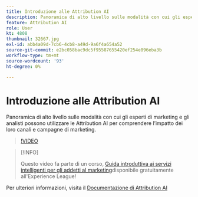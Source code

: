 ```yaml
---
title: Introduzione alle Attribution AI
description: Panoramica di alto livello sulle modalità con cui gli esperti di marketing e gli analisti possono utilizzare le Attribution AI per comprendere l’impatto dei loro canali e campagne di marketing.
feature: Attribution AI
role: User
kt: 4808
thumbnail: 32667.jpg
exl-id: abb4a09d-7cb6-4cb8-a49d-9a6f4a654a52
source-git-commit: e2bc058bac9dc5f95587655420ef254e896eba3b
workflow-type: tm+mt
source-wordcount: '93'
ht-degree: 0%

---
```


# Introduzione alle Attribution AI

Panoramica di alto livello sulle modalità con cui gli esperti di marketing e gli analisti possono utilizzare le Attribution AI per comprendere l’impatto dei loro canali e campagne di marketing.

>[!VIDEO](https://video.tv.adobe.com/v/32667?quality=12&learn=on)

>[!INFO]
>
> Questo video fa parte di un corso, [Guida introduttiva ai servizi intelligenti per gli addetti al marketing](https://experienceleague.adobe.com/?recommended=ExperiencePlatform-U-1-2020.1.intelligentservices)disponibile gratuitamente all&#39;Experience League!

Per ulteriori informazioni, visita il [Documentazione di Attribution AI](https://experienceleague.adobe.com/docs/experience-platform/intelligent-services/attribution-ai/overview.html)
